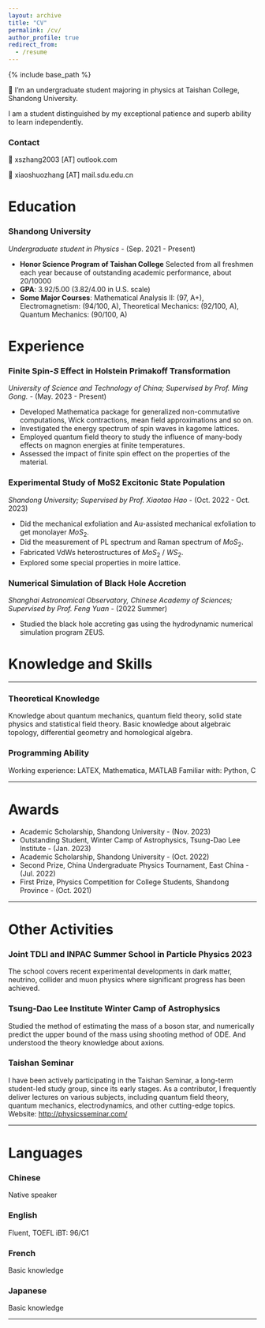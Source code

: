 ```yaml
---
layout: archive
title: "CV"
permalink: /cv/
author_profile: true
redirect_from:
  - /resume
---
```


{% include base_path %}


👋 I’m an undergraduate student majoring in physics at Taishan College, Shandong University.

I am a student distinguished by my exceptional patience and superb ability to learn independently.

### **Contact**

📧 xszhang2003 [AT] outlook.com

📧 xiaoshuozhang [AT] mail.sdu.edu.cn

# Education

### Shandong University

*Undergraduate student in Physics -* (Sep. 2021 - Present)

- **Honor Science Program of Taishan College**
Selected from all freshmen each year because of outstanding academic performance, about 20/10000
- **GPA**: 3.92/5.00 (3.82/4.00 in U.S. scale)
- **Some Major Courses**: Mathematical Analysis II: (97, A+), Electromagnetism: (94/100, A), Theoretical Mechanics: (92/100, A), Quantum Mechanics: (90/100, A)

# Experience

### Finite Spin-$S$ Effect in Holstein Primakoff Transformation

*University of Science and Technology of China; Supervised by Prof. Ming Gong.* - (May. 2023 - Present)

- Developed Mathematica package for generalized non-commutative computations, Wick contractions, mean field approximations and so on.
- Investigated the energy spectrum of spin waves in kagome lattices.
- Employed quantum field theory to study the influence of many-body effects on magnon energies at finite temperatures.
- Assessed the impact of finite spin effect on the properties of the material.

### Experimental Study of MoS2 Excitonic State Population

*Shandong University; Supervised by Prof. Xiaotao Hao* - (Oct. 2022 - Oct. 2023)

- Did the mechanical exfoliation and Au-assisted mechanical exfoliation to get monolayer $MoS_2$.
- Did the measurement of PL spectrum and Raman spectrum of $MoS_2$.
- Fabricated VdWs heterostructures of $MoS_2$ / $WS_2$.
- Explored some special properties in moire lattice.

### Numerical Simulation of Black Hole Accretion

*Shanghai Astronomical Observatory, Chinese Academy of Sciences; Supervised by Prof. Feng Yuan* - (2022 Summer)

- Studied the black hole accreting gas using the hydrodynamic numerical simulation program ZEUS.

# Knowledge and Skills

---

### Theoretical Knowledge

Knowledge about quantum mechanics, quantum field theory, solid state physics and statistical field theory. Basic knowledge about algebraic topology, differential geometry and homological algebra.

### Programming Ability

Working experience: LATEX, Mathematica, MATLAB
Familiar with: Python, C

---

# Awards

- Academic Scholarship, Shandong University - (Nov. 2023)
- Outstanding Student, Winter Camp of Astrophysics, Tsung-Dao Lee Institute - (Jan. 2023)
- Academic Scholarship, Shandong University - (Oct. 2022)
- Second Prize, China Undergraduate Physics Tournament, East China - (Jul. 2022)
- First Prize, Physics Competition for College Students, Shandong Province - (Oct. 2021)

---

# Other Activities

### Joint TDLI and INPAC Summer School in Particle Physics 2023

The school covers recent experimental developments in dark matter, neutrino, collider and muon physics where significant progress has been achieved.

### Tsung-Dao Lee Institute Winter Camp of Astrophysics

Studied the method of estimating the mass of a boson star, and numerically predict the upper bound of the mass using shooting method of ODE. And understood the theory knowledge about axions.

### Taishan Seminar

I have been actively participating in the Taishan Seminar, a long-term student-led study group, since its early stages. As a contributor, I frequently deliver lectures on various subjects, including quantum field theory, quantum mechanics, electrodynamics, and other cutting-edge topics. Website: http://physicsseminar.com/

---

# Languages

### Chinese

Native speaker

### English

Fluent, TOEFL iBT: 96/C1

### French

Basic knowledge

### Japanese

Basic knowledge

---
